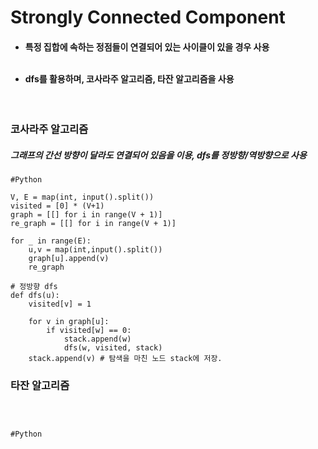 # Strongly Connected Component
<h4>

  - 특정 집합에 속하는 정점들이 연결되어 있는 사이클이 있을 경우 사용<br><br>

  - dfs를 활용하며, 코사라주 알고리즘, 타잔 알고리즘을 사용<br>
    
</h4>
<br>
<h3>
코사라주 알고리즘
</h3>
<h5>
그래프의 간선 방향이 달라도 연결되어 있음을 이용, dfs를 정방향/역방향으로 사용<br>
</h5>

```
#Python

V, E = map(int, input().split())
visited = [0] * (V+1) 
graph = [[] for i in range(V + 1)]
re_graph = [[] for i in range(V + 1)]

for _ in range(E):
    u,v = map(int,input().split())
    graph[u].append(v)
    re_graph
      
# 정방향 dfs
def dfs(u):
    visited[v] = 1

    for v in graph[u]:
        if visited[w] == 0:
            stack.append(w)
            dfs(w, visited, stack)
    stack.append(v) # 탐색을 마친 노드 stack에 저장.

```

<h3>
타잔 알고리즘
</h3>
<h5>
<br>
</h5>

```
#Python


```

